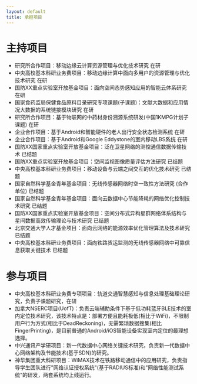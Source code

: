 ```yaml
---
layout: default
title: 承担项目
---
```


主持项目
=====================

- 研究所合作项目：移动边缘云计算资源管理与优化技术研究 在研
- 中央高校基本科研业务费项目：移动边缘计算中面向多用户的资源管理与优化技术研究 在研
- 国防XX重点实验室开放基金项目：面向空间态势感知应用的智能云体系研究 在研 
- 国家食药监局保健食品原料目录研究专项课题(子课题)：文献大数据和应用情况大数据的系统链接模块研究 在研
- 研究所合作项目：基于物联网的中药材身份溯源系统研发(中国1KMPG计划子课题) 在研
- 企业合作项目：基于Android和智能硬件的老人出行安全状态检测系统 在研
- 企业合作项目：基于Android和Google Eddystone的室内移动LBS系统 在研
- 国防XX国家重点实验室开放基金项目：泛在卫星网络的测控通信数据传输技术 已结题
- 国防XX重点实验室开放基金项目：空间监视图像质量评估方法研究 已结题
- 中央高校基本科研业务费项目：移动设备与云端之间交互的优化技术研究 已结题
- 国家自然科学基金青年基金项目：无线传感器网络时空一致性方法研究 (合作单位) 已结题
- 国家自然科学基金青年基金项目：面向云数据中心节能降耗的网络优化控制技术研究 已结题
- 国防XX国家重点实验室开放基金项目：空间分布式异构星群网络体系结构与星间数据高效传输理论与技术研究 已结题
- 北京交通大学人才基金项目：面向云网络的能源效率优化管理算法及技术研究 已结题
- 中央高校基本科研业务费项目：面向铁路货运监测的无线传感器网络中可靠信息获取关键技术 已结题

参与项目
=====================

- 中央高校基本科研业务费专项项目：轨道交通智慧感知与信息处理基础理论研究，负责子课题研究，在研
- 加拿大NSERC项目(UofT)：负责云端辅助条件下基于低功耗蓝牙BLE技术的室内定位技术研究，该技术特点是：部署方便且能耗极低(相比于WiFi)，不限制用户行为方式(相比于DeadReckoning)，无需繁琐数据搜集(相比FingerPrinting)，是目前普通的Android/iOS智能设备实现室内定位的最理想选择。
- 中兴通讯产学研项目：新一代数据中心网络关键技术研究，负责新一代数据中心网络架构及节能技术(基于SDN)的研究。
- 神华集团重大科研项目：WiMAX技术在铁路移动通信中的应用研究，负责指导学生团队进行"网络认证授权系统"(基于RADIUS标准)和"网络性能测试系统"的研发，两套系统均上线运行。
